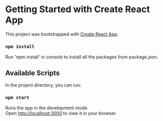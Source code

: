 # Getting Started with Create React App

This project was bootstrapped with [Create React App](https://github.com/facebook/create-react-app).

### `npm install`

Run 'npm install' in console to install all the packages from package.json. 

## Available Scripts

In the project directory, you can run:

### `npm start`

Runs the app in the development mode.\
Open [http://localhost:3000](http://localhost:3000) to view it in your browser.